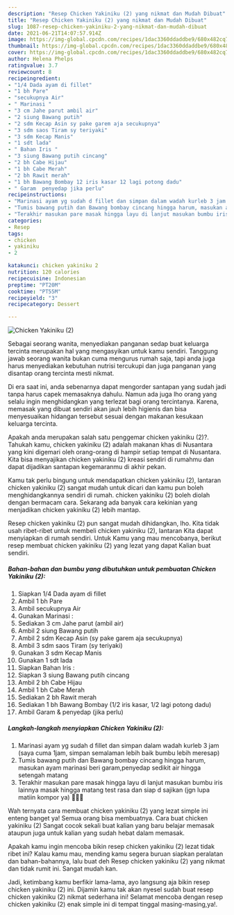 ```yaml
---
description: "Resep Chicken Yakiniku (2) yang nikmat dan Mudah Dibuat"
title: "Resep Chicken Yakiniku (2) yang nikmat dan Mudah Dibuat"
slug: 1087-resep-chicken-yakiniku-2-yang-nikmat-dan-mudah-dibuat
date: 2021-06-21T14:07:57.914Z
image: https://img-global.cpcdn.com/recipes/1dac3360ddaddbe9/680x482cq70/chicken-yakiniku-2-foto-resep-utama.jpg
thumbnail: https://img-global.cpcdn.com/recipes/1dac3360ddaddbe9/680x482cq70/chicken-yakiniku-2-foto-resep-utama.jpg
cover: https://img-global.cpcdn.com/recipes/1dac3360ddaddbe9/680x482cq70/chicken-yakiniku-2-foto-resep-utama.jpg
author: Helena Phelps
ratingvalue: 3.7
reviewcount: 8
recipeingredient:
- "1/4 Dada ayam di fillet"
- "1 bh Pare"
- "secukupnya Air"
- " Marinasi "
- "3 cm Jahe parut ambil air"
- "2 siung Bawang putih"
- "2 sdm Kecap Asin sy pake garem aja secukupnya"
- "3 sdm saos Tiram sy teriyaki"
- "3 sdm Kecap Manis"
- "1 sdt lada"
- " Bahan Iris "
- "3 siung Bawang putih cincang"
- "2 bh Cabe Hijau"
- "1 bh Cabe Merah"
- "2 bh Rawit merah"
- "1 bh Bawang Bombay 12 iris kasar 12 lagi potong dadu"
- " Garam  penyedap jika perlu"
recipeinstructions:
- "Marinasi ayam yg sudah d fillet dan simpan dalam wadah kurleb 3 jam (saya cuma 1jam, simpan semalaman lebih baik bumbu lebih meresap)"
- "Tumis bawang putih dan Bawang bombay cincang hingga harum, masukan ayam marinasi beri garam,penyedap sedikit air hingga setengah matang"
- "Terakhir masukan pare masak hingga layu di lanjut masukan bumbu iris lainnya masak hingga matang test rasa dan siap d sajikan (jgn lupa matiin kompor ya) 🤗👍🏻"
categories:
- Resep
tags:
- chicken
- yakiniku
- 2

katakunci: chicken yakiniku 2 
nutrition: 120 calories
recipecuisine: Indonesian
preptime: "PT20M"
cooktime: "PT55M"
recipeyield: "3"
recipecategory: Dessert

---
```



![Chicken Yakiniku (2)](https://img-global.cpcdn.com/recipes/1dac3360ddaddbe9/680x482cq70/chicken-yakiniku-2-foto-resep-utama.jpg)

Sebagai seorang wanita, menyediakan panganan sedap buat keluarga tercinta merupakan hal yang mengasyikan untuk kamu sendiri. Tanggung jawab seorang  wanita bukan cuma mengurus rumah saja, tapi anda juga harus menyediakan kebutuhan nutrisi tercukupi dan juga panganan yang disantap orang tercinta mesti nikmat.

Di era  saat ini, anda sebenarnya dapat mengorder santapan yang sudah jadi tanpa harus capek memasaknya dahulu. Namun ada juga lho orang yang selalu ingin menghidangkan yang terlezat bagi orang tercintanya. Karena, memasak yang dibuat sendiri akan jauh lebih higienis dan bisa menyesuaikan hidangan tersebut sesuai dengan makanan kesukaan keluarga tercinta. 



Apakah anda merupakan salah satu penggemar chicken yakiniku (2)?. Tahukah kamu, chicken yakiniku (2) adalah makanan khas di Nusantara yang kini digemari oleh orang-orang di hampir setiap tempat di Nusantara. Kita bisa menyajikan chicken yakiniku (2) kreasi sendiri di rumahmu dan dapat dijadikan santapan kegemaranmu di akhir pekan.

Kamu tak perlu bingung untuk mendapatkan chicken yakiniku (2), lantaran chicken yakiniku (2) sangat mudah untuk dicari dan kamu pun boleh menghidangkannya sendiri di rumah. chicken yakiniku (2) boleh diolah dengan bermacam cara. Sekarang ada banyak cara kekinian yang menjadikan chicken yakiniku (2) lebih mantap.

Resep chicken yakiniku (2) pun sangat mudah dihidangkan, lho. Kita tidak usah ribet-ribet untuk membeli chicken yakiniku (2), lantaran Kita dapat menyiapkan di rumah sendiri. Untuk Kamu yang mau mencobanya, berikut resep membuat chicken yakiniku (2) yang lezat yang dapat Kalian buat sendiri.

<!--inarticleads1-->

##### Bahan-bahan dan bumbu yang dibutuhkan untuk pembuatan Chicken Yakiniku (2):

1. Siapkan 1/4 Dada ayam di fillet
1. Ambil 1 bh Pare
1. Ambil secukupnya Air
1. Gunakan  Marinasi :
1. Sediakan 3 cm Jahe parut (ambil air)
1. Ambil 2 siung Bawang putih
1. Ambil 2 sdm Kecap Asin (sy pake garem aja secukupnya)
1. Ambil 3 sdm saos Tiram (sy teriyaki)
1. Gunakan 3 sdm Kecap Manis
1. Gunakan 1 sdt lada
1. Siapkan  Bahan Iris :
1. Siapkan 3 siung Bawang putih cincang
1. Ambil 2 bh Cabe Hijau
1. Ambil 1 bh Cabe Merah
1. Sediakan 2 bh Rawit merah
1. Sediakan 1 bh Bawang Bombay (1/2 iris kasar, 1/2 lagi potong dadu)
1. Ambil  Garam &amp; penyedap (jika perlu)




<!--inarticleads2-->

##### Langkah-langkah menyiapkan Chicken Yakiniku (2):

1. Marinasi ayam yg sudah d fillet dan simpan dalam wadah kurleb 3 jam (saya cuma 1jam, simpan semalaman lebih baik bumbu lebih meresap)
1. Tumis bawang putih dan Bawang bombay cincang hingga harum, masukan ayam marinasi beri garam,penyedap sedikit air hingga setengah matang
1. Terakhir masukan pare masak hingga layu di lanjut masukan bumbu iris lainnya masak hingga matang test rasa dan siap d sajikan (jgn lupa matiin kompor ya) 🤗👍🏻




Wah ternyata cara membuat chicken yakiniku (2) yang lezat simple ini enteng banget ya! Semua orang bisa membuatnya. Cara buat chicken yakiniku (2) Sangat cocok sekali buat kalian yang baru belajar memasak ataupun juga untuk kalian yang sudah hebat dalam memasak.

Apakah kamu ingin mencoba bikin resep chicken yakiniku (2) lezat tidak ribet ini? Kalau kamu mau, mending kamu segera buruan siapkan peralatan dan bahan-bahannya, lalu buat deh Resep chicken yakiniku (2) yang nikmat dan tidak rumit ini. Sangat mudah kan. 

Jadi, ketimbang kamu berfikir lama-lama, ayo langsung aja bikin resep chicken yakiniku (2) ini. Dijamin kamu tak akan nyesel sudah buat resep chicken yakiniku (2) nikmat sederhana ini! Selamat mencoba dengan resep chicken yakiniku (2) enak simple ini di tempat tinggal masing-masing,ya!.

